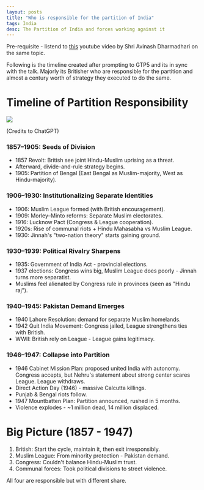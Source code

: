```yaml
---
layout: posts
title: "Who is responsible for the partition of India"
tags: India
desc: The Partition of India and forces working against it
---
```


Pre-requisite - listend to [this](https://youtu.be/MEq4dtWHik0?feature=shared)
youtube video by Shri Avinash Dharmadhari on the same topic.

Following is the timeline created after prompting to GTP5 and its in sync with
the talk. Majorly its Britisher who are responsible for the partition and almost
a century worth of strategy they executed to do the same.

# Timeline of Partition Responsibility

![](/blog/assets/images/IndiaPartition.png)

(Credits to ChatGPT)

### 1857–1905: Seeds of Division

* 1857 Revolt: British see joint Hindu-Muslim uprising as a threat.
* Afterward, divide-and-rule strategy begins.
* 1905: Partition of Bengal (East Bengal as Muslim-majority, West as Hindu-majority).

### 1906–1930: Institutionalizing Separate Identities

* 1906: Muslim League formed (with British encouragement).
* 1909: Morley–Minto reforms: Separate Muslim electorates.
* 1916: Lucknow Pact (Congress & League cooperation).
* 1920s: Rise of communal riots + Hindu Mahasabha vs Muslim League.
* 1930: Jinnah's "two-nation theory" starts gaining ground.

### 1930–1939: Political Rivalry Sharpens

* 1935: Government of India Act - provincial elections.
* 1937 elections: Congress wins big, Muslim League does poorly - Jinnah turns more separatist.
* Muslims feel alienated by Congress rule in provinces (seen as "Hindu raj").

### 1940–1945: Pakistan Demand Emerges

* 1940 Lahore Resolution: demand for separate Muslim homelands.
* 1942 Quit India Movement: Congress jailed, League strengthens ties with British.
* WWII: British rely on League - League gains legitimacy.

### 1946–1947: Collapse into Partition

* 1946 Cabinet Mission Plan: proposed united India with autonomy. Congress accepts, but Nehru's statement about strong center scares League. League withdraws.
* Direct Action Day (1946) - massive Calcutta killings.
* Punjab & Bengal riots follow.
* 1947 Mountbatten Plan: Partition announced, rushed in 5 months.
* Violence explodes - \~1 million dead, 14 million displaced.

# Big Picture (1857 - 1947)

1. British: Start the cycle, maintain it, then exit irresponsibly.
2. Muslim League: From minority protection - Pakistan demand.
3. Congress: Couldn't balance Hindu-Muslim trust.
4. Communal forces: Took political divisions to street violence.

All four are responsible but with different share.
